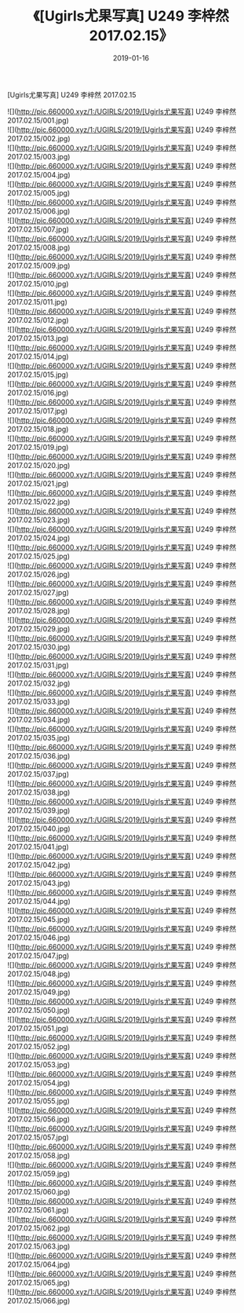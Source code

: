 ﻿---
layout: post
title:  《[Ugirls尤果写真] U249 李梓然 2017.02.15》
date:   2019-01-16
img: http://pic.660000.xyz/1:/UGIRLS/2019/[Ugirls尤果写真] U249 李梓然 2017.02.15/000.jpg
categories: [美女, 清纯, 唯美]
---

[Ugirls尤果写真] U249 李梓然 2017.02.15

 ![](http://pic.660000.xyz/1:/UGIRLS/2019/[Ugirls尤果写真] U249 李梓然 2017.02.15/001.jpg) <br>![](http://pic.660000.xyz/1:/UGIRLS/2019/[Ugirls尤果写真] U249 李梓然 2017.02.15/002.jpg) <br>![](http://pic.660000.xyz/1:/UGIRLS/2019/[Ugirls尤果写真] U249 李梓然 2017.02.15/003.jpg) <br>![](http://pic.660000.xyz/1:/UGIRLS/2019/[Ugirls尤果写真] U249 李梓然 2017.02.15/004.jpg) <br>![](http://pic.660000.xyz/1:/UGIRLS/2019/[Ugirls尤果写真] U249 李梓然 2017.02.15/005.jpg) <br>![](http://pic.660000.xyz/1:/UGIRLS/2019/[Ugirls尤果写真] U249 李梓然 2017.02.15/006.jpg) <br>![](http://pic.660000.xyz/1:/UGIRLS/2019/[Ugirls尤果写真] U249 李梓然 2017.02.15/007.jpg) <br>![](http://pic.660000.xyz/1:/UGIRLS/2019/[Ugirls尤果写真] U249 李梓然 2017.02.15/008.jpg) <br>![](http://pic.660000.xyz/1:/UGIRLS/2019/[Ugirls尤果写真] U249 李梓然 2017.02.15/009.jpg) <br>![](http://pic.660000.xyz/1:/UGIRLS/2019/[Ugirls尤果写真] U249 李梓然 2017.02.15/010.jpg) <br>![](http://pic.660000.xyz/1:/UGIRLS/2019/[Ugirls尤果写真] U249 李梓然 2017.02.15/011.jpg) <br>![](http://pic.660000.xyz/1:/UGIRLS/2019/[Ugirls尤果写真] U249 李梓然 2017.02.15/012.jpg) <br>![](http://pic.660000.xyz/1:/UGIRLS/2019/[Ugirls尤果写真] U249 李梓然 2017.02.15/013.jpg) <br>![](http://pic.660000.xyz/1:/UGIRLS/2019/[Ugirls尤果写真] U249 李梓然 2017.02.15/014.jpg) <br>![](http://pic.660000.xyz/1:/UGIRLS/2019/[Ugirls尤果写真] U249 李梓然 2017.02.15/015.jpg) <br>![](http://pic.660000.xyz/1:/UGIRLS/2019/[Ugirls尤果写真] U249 李梓然 2017.02.15/016.jpg) <br>![](http://pic.660000.xyz/1:/UGIRLS/2019/[Ugirls尤果写真] U249 李梓然 2017.02.15/017.jpg) <br>![](http://pic.660000.xyz/1:/UGIRLS/2019/[Ugirls尤果写真] U249 李梓然 2017.02.15/018.jpg) <br>![](http://pic.660000.xyz/1:/UGIRLS/2019/[Ugirls尤果写真] U249 李梓然 2017.02.15/019.jpg) <br>![](http://pic.660000.xyz/1:/UGIRLS/2019/[Ugirls尤果写真] U249 李梓然 2017.02.15/020.jpg) <br>![](http://pic.660000.xyz/1:/UGIRLS/2019/[Ugirls尤果写真] U249 李梓然 2017.02.15/021.jpg) <br>![](http://pic.660000.xyz/1:/UGIRLS/2019/[Ugirls尤果写真] U249 李梓然 2017.02.15/022.jpg) <br>![](http://pic.660000.xyz/1:/UGIRLS/2019/[Ugirls尤果写真] U249 李梓然 2017.02.15/023.jpg) <br>![](http://pic.660000.xyz/1:/UGIRLS/2019/[Ugirls尤果写真] U249 李梓然 2017.02.15/024.jpg) <br>![](http://pic.660000.xyz/1:/UGIRLS/2019/[Ugirls尤果写真] U249 李梓然 2017.02.15/025.jpg) <br>![](http://pic.660000.xyz/1:/UGIRLS/2019/[Ugirls尤果写真] U249 李梓然 2017.02.15/026.jpg) <br>![](http://pic.660000.xyz/1:/UGIRLS/2019/[Ugirls尤果写真] U249 李梓然 2017.02.15/027.jpg) <br>![](http://pic.660000.xyz/1:/UGIRLS/2019/[Ugirls尤果写真] U249 李梓然 2017.02.15/028.jpg) <br>![](http://pic.660000.xyz/1:/UGIRLS/2019/[Ugirls尤果写真] U249 李梓然 2017.02.15/029.jpg) <br>![](http://pic.660000.xyz/1:/UGIRLS/2019/[Ugirls尤果写真] U249 李梓然 2017.02.15/030.jpg) <br>![](http://pic.660000.xyz/1:/UGIRLS/2019/[Ugirls尤果写真] U249 李梓然 2017.02.15/031.jpg) <br>![](http://pic.660000.xyz/1:/UGIRLS/2019/[Ugirls尤果写真] U249 李梓然 2017.02.15/032.jpg) <br>![](http://pic.660000.xyz/1:/UGIRLS/2019/[Ugirls尤果写真] U249 李梓然 2017.02.15/033.jpg) <br>![](http://pic.660000.xyz/1:/UGIRLS/2019/[Ugirls尤果写真] U249 李梓然 2017.02.15/034.jpg) <br>![](http://pic.660000.xyz/1:/UGIRLS/2019/[Ugirls尤果写真] U249 李梓然 2017.02.15/035.jpg) <br>![](http://pic.660000.xyz/1:/UGIRLS/2019/[Ugirls尤果写真] U249 李梓然 2017.02.15/036.jpg) <br>![](http://pic.660000.xyz/1:/UGIRLS/2019/[Ugirls尤果写真] U249 李梓然 2017.02.15/037.jpg) <br>![](http://pic.660000.xyz/1:/UGIRLS/2019/[Ugirls尤果写真] U249 李梓然 2017.02.15/038.jpg) <br>![](http://pic.660000.xyz/1:/UGIRLS/2019/[Ugirls尤果写真] U249 李梓然 2017.02.15/039.jpg) <br>![](http://pic.660000.xyz/1:/UGIRLS/2019/[Ugirls尤果写真] U249 李梓然 2017.02.15/040.jpg) <br>![](http://pic.660000.xyz/1:/UGIRLS/2019/[Ugirls尤果写真] U249 李梓然 2017.02.15/041.jpg) <br>![](http://pic.660000.xyz/1:/UGIRLS/2019/[Ugirls尤果写真] U249 李梓然 2017.02.15/042.jpg) <br>![](http://pic.660000.xyz/1:/UGIRLS/2019/[Ugirls尤果写真] U249 李梓然 2017.02.15/043.jpg) <br>![](http://pic.660000.xyz/1:/UGIRLS/2019/[Ugirls尤果写真] U249 李梓然 2017.02.15/044.jpg) <br>![](http://pic.660000.xyz/1:/UGIRLS/2019/[Ugirls尤果写真] U249 李梓然 2017.02.15/045.jpg) <br>![](http://pic.660000.xyz/1:/UGIRLS/2019/[Ugirls尤果写真] U249 李梓然 2017.02.15/046.jpg) <br>![](http://pic.660000.xyz/1:/UGIRLS/2019/[Ugirls尤果写真] U249 李梓然 2017.02.15/047.jpg) <br>![](http://pic.660000.xyz/1:/UGIRLS/2019/[Ugirls尤果写真] U249 李梓然 2017.02.15/048.jpg) <br>![](http://pic.660000.xyz/1:/UGIRLS/2019/[Ugirls尤果写真] U249 李梓然 2017.02.15/049.jpg) <br>![](http://pic.660000.xyz/1:/UGIRLS/2019/[Ugirls尤果写真] U249 李梓然 2017.02.15/050.jpg) <br>![](http://pic.660000.xyz/1:/UGIRLS/2019/[Ugirls尤果写真] U249 李梓然 2017.02.15/051.jpg) <br>![](http://pic.660000.xyz/1:/UGIRLS/2019/[Ugirls尤果写真] U249 李梓然 2017.02.15/052.jpg) <br>![](http://pic.660000.xyz/1:/UGIRLS/2019/[Ugirls尤果写真] U249 李梓然 2017.02.15/053.jpg) <br>![](http://pic.660000.xyz/1:/UGIRLS/2019/[Ugirls尤果写真] U249 李梓然 2017.02.15/054.jpg) <br>![](http://pic.660000.xyz/1:/UGIRLS/2019/[Ugirls尤果写真] U249 李梓然 2017.02.15/055.jpg) <br>![](http://pic.660000.xyz/1:/UGIRLS/2019/[Ugirls尤果写真] U249 李梓然 2017.02.15/056.jpg) <br>![](http://pic.660000.xyz/1:/UGIRLS/2019/[Ugirls尤果写真] U249 李梓然 2017.02.15/057.jpg) <br>![](http://pic.660000.xyz/1:/UGIRLS/2019/[Ugirls尤果写真] U249 李梓然 2017.02.15/058.jpg) <br>![](http://pic.660000.xyz/1:/UGIRLS/2019/[Ugirls尤果写真] U249 李梓然 2017.02.15/059.jpg) <br>![](http://pic.660000.xyz/1:/UGIRLS/2019/[Ugirls尤果写真] U249 李梓然 2017.02.15/060.jpg) <br>![](http://pic.660000.xyz/1:/UGIRLS/2019/[Ugirls尤果写真] U249 李梓然 2017.02.15/061.jpg) <br>![](http://pic.660000.xyz/1:/UGIRLS/2019/[Ugirls尤果写真] U249 李梓然 2017.02.15/062.jpg) <br>![](http://pic.660000.xyz/1:/UGIRLS/2019/[Ugirls尤果写真] U249 李梓然 2017.02.15/063.jpg) <br>![](http://pic.660000.xyz/1:/UGIRLS/2019/[Ugirls尤果写真] U249 李梓然 2017.02.15/064.jpg) <br>![](http://pic.660000.xyz/1:/UGIRLS/2019/[Ugirls尤果写真] U249 李梓然 2017.02.15/065.jpg) <br>![](http://pic.660000.xyz/1:/UGIRLS/2019/[Ugirls尤果写真] U249 李梓然 2017.02.15/066.jpg) <br>
